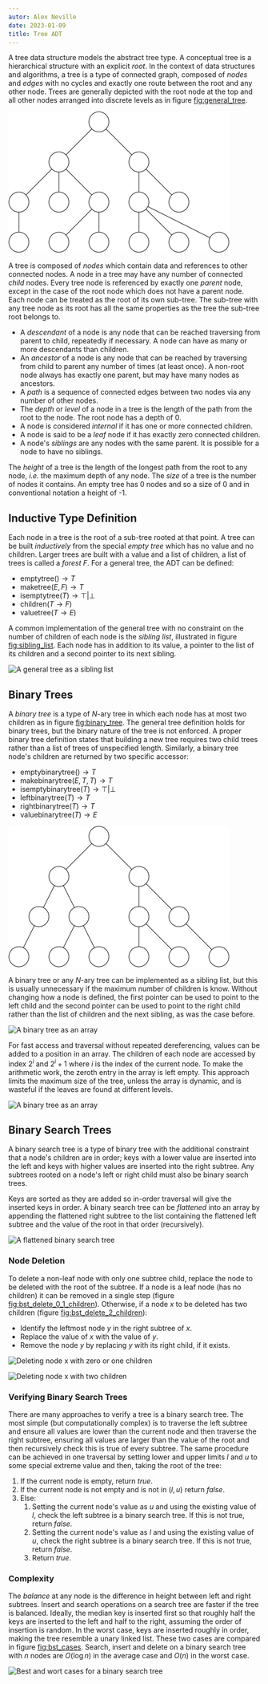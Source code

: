 ```yaml
---
autor: Alex Neville
date: 2023-01-09
title: Tree ADT
---
```


A tree data structure models the abstract tree type. A conceptual tree
is a hierarchical structure with an explicit _root_. In the context of
data structures and algorithms, a tree is a type of connected graph,
composed of _nodes_ and _edges_ with no cycles and exactly one route
between the root and any other node. Trees are generally depicted with
the root node at the top and all other nodes arranged into discrete
levels as in figure [fig:general_tree](fig:general_tree).

![A general tree](../res/general_tree.svg "general_tree")

A tree is composed of _nodes_ which contain data and references to other
connected nodes. A node in a tree may have any number of connected
_child_ nodes. Every tree node is referenced by exactly one _parent_
node, except in the case of the root node which does not have a parent
node. Each node can be treated as the root of its own sub-tree. The
sub-tree with any tree node as its root has all the same properties as
the tree the sub-tree root belongs to.

- A _descendant_ of a node is any node that can be reached traversing
  from parent to child, repeatedly if necessary. A node can have as many
  or more descendants than children.
- An _ancestor_ of a node is any node that can be reached by traversing
  from child to parent any number of times (at least once). A non-root
  node always has exactly one parent, but may have many nodes as
  ancestors.
- A _path_ is a sequence of connected edges between two nodes via any
  number of other nodes.
- The _depth_ or _level_ of a node in a tree is the length of the path
  from the root to the node. The root node has a depth of 0.
- A node is considered _internal_ if it has one or more connected
  children.
- A node is said to be a _leaf_ node if it has exactly zero connected
  children.
- A node\'s _siblings_ are any nodes with the same parent. It is
  possible for a node to have no siblings.

The _height_ of a tree is the length of the longest path from the root
to any node, _i.e._ the maximum depth of any node. The _size_ of a tree
is the number of nodes it contains. An empty tree has 0 nodes and so a
size of 0 and in conventional notation a height of -1.

## Inductive Type Definition

Each node in a tree is the root of a sub-tree rooted at that point. A
tree can be built _inductively_ from the special _empty tree_ which has
no value and no children. Larger trees are built with a value and a list
of children, a list of trees is called a _forest_ $F$. For a general
tree, the ADT can be defined:

- $\text{emptytree}() \rightarrow T$
- $\text{maketree}(E,F) \rightarrow T$
- $\text{isemptytree}(T) \rightarrow \top|\bot$
- $\text{children}(T \rightarrow F)$
- $\text{valuetree}(T \rightarrow E)$

A common implementation of the general tree with no constraint on the
number of children of each node is the _sibling list_, illustrated in
figure [fig:sibling_list](fig:sibling_list). Each node has in addition
to its value, a pointer to the list of its children and a second pointer
to its next sibling.

![A general tree as a sibling
list](../res/sibling_list.svg "sibling_list")

## Binary Trees

A _binary tree_ is a type of _N_-ary tree in which each node has at most
two children as in figure [fig:binary_tree](fig:binary_tree). The
general tree definition holds for binary trees, but the binary nature of
the tree is not enforced. A proper binary tree definition states that
building a new tree requires two child trees rather than a list of trees
of unspecified length. Similarly, a binary tree node\'s children are
returned by two specific accessor:

- $\text{emptybinarytree}() \rightarrow T$
- $\text{makebinarytree}(E,T,T) \rightarrow T$
- $\text{isemptybinarytree}(T) \rightarrow \top|\bot$
- $\text{leftbinarytree}(T) \rightarrow T$
- $\text{rightbinarytree}(T) \rightarrow T$
- $\text{valuebinarytree}(T) \rightarrow E$

![A binary tree](../res/binary_tree.svg "binary_tree")

A binary tree or any _N_-ary tree can be implemented as a sibling list,
but this is usually unnecessary if the maximum number of children is
know. Without changing how a node is defined, the first pointer can be
used to point to the left child and the second pointer can be used to
point to the right child rather than the list of children and the next
sibling, as was the case before.

![A binary tree as an
array](../res/binary_tree_linked.svg "binary_tree_array")

For fast access and traversal without repeated dereferencing, values can
be added to a position in an array. The children of each node are
accessed by index $2^i$ and $2^i+1$ where $i$ is the index of the
current node. To make the arithmetic work, the zeroth entry in the array
is left empty. This approach limits the maximum size of the tree, unless
the array is dynamic, and is wasteful if the leaves are found at
different levels.

![A binary tree as an
array](../res/binary_tree_array.svg "binary_tree_array")

## Binary Search Trees

A binary search tree is a type of binary tree with the additional
constraint that a node\'s children are in order; keys with a lower value
are inserted into the left and keys with higher values are inserted into
the right subtree. Any subtrees rooted on a node\'s left or right child
must also be binary search trees.

Keys are sorted as they are added so in-order traversal will give the
inserted keys in order. A binary search tree can be _flattened_ into an
array by appending the flattened right subtree to the list containing
the flattened left subtree and the value of the root in that order
(recursively).

![A flattened binary search
tree](../res/small_bst.svg "binary_search_tree")

### Node Deletion

To delete a non-leaf node with only one subtree child, replace the node
to be deleted with the root of the subtree. If a node is a leaf node
(has no children) it can be removed in a single step (figure
[fig:bst_delete_0_1_children](fig:bst_delete_0_1_children)). Otherwise,
if a node $x$ to be deleted has two children (figure
[fig:bst_delete_2_children](fig:bst_delete_2_children)):

- Identify the leftmost node $y$ in the right subtree of $x$.
- Replace the value of $x$ with the value of $y$.
- Remove the node $y$ by replacing $y$ with its right child, if it
  exists.

![Deleting node $x$ with zero or one
children](../res/bst_delete_0_1_children.svg "bst_delete_0_1_children")

![Deleting node $x$ with two
children](../res/bst_delete_2_children.svg "bst_delete_2_children")

### Verifying Binary Search Trees

There are many approaches to verify a tree is a binary search tree. The
most simple (but computationally complex) is to traverse the left
subtree and ensure all values are lower than the current node and then
traverse the right subtree, ensuring all values are larger than the
value of the root and then recursively check this is true of every
subtree. The same procedure can be achieved in one traversal by setting
lower and upper limits $l$ and $u$ to some special extreme value and
then, taking the root of the tree:

1.  If the current node is empty, return _true_.
2.  If the current node is not empty and is not in $(l, u)$ return
    _false_.
3.  Else:
    1.  Setting the current node\'s value as $u$ and using the existing
        value of $l$, check the left subtree is a binary search tree. If
        this is not true, return _false_.
    2.  Setting the current node\'s value as $l$ and using the existing
        value of $u$, check the right subtree is a binary search tree.
        If this is not true, return _false_.
    3.  Return _true_.

### Complexity

The _balance_ at any node is the difference in height between left and
right subtrees. Insert and search operations on a search tree are faster
if the tree is balanced. Ideally, the median key is inserted first so
that roughly half the keys are inserted to the left and half to the
right, assuming the order of insertion is random. In the worst case,
keys are inserted roughly in order, making the tree resemble a unary
linked list. These two cases are compared in figure
[fig:bst_cases](fig:bst_cases). Search, insert and delete on a binary
search tree with $n$ nodes are $O(\log n)$ in the average case and
$O(n)$ in the worst case.

![Best and wort cases for a binary search
tree](../res/bst_cases.svg "bst_cases")
